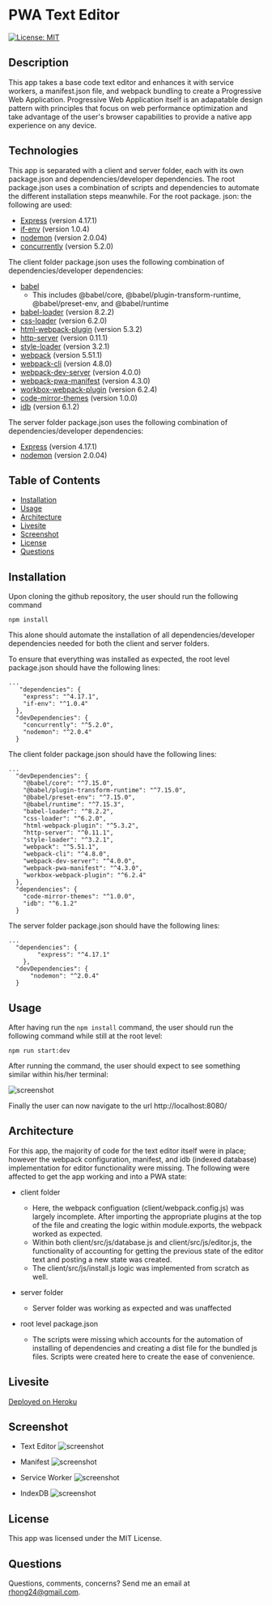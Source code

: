 # PWA Text Editor

[![License: MIT](https://img.shields.io/badge/License-MIT-yellow.svg)](https://opensource.org/licenses/MIT)

## Description
This app takes a base code text editor and enhances it with service workers, a manifest.json file, and webpack bundling to create a Progressive Web Application.
Progressive Web Application itself is an adapatable design pattern with principles that focus on web performance optimization and take advantage of the user's browser capabilities to provide a native app experience on any device.

## Technologies
This app is separated with a client and server folder, each with its own package.json and dependencies/developer dependencies. The root package.json uses a combination of scripts and dependencies to automate the different installation steps meanwhile. For the root package. json: the following are used:
  * [Express](https://expressjs.com/) (version 4.17.1)
  * [if-env](https://github.com/ericclemmons/if-env) (version 1.0.4)
  * [nodemon](https://www.npmjs.com/package/nodemon) (version 2.0.04)
  * [concurrently](https://github.com/open-cli-tools/concurrently) (version 5.2.0)

The client folder package.json uses the following combination of dependencies/developer dependencies:
  * [babel](https://github.com/babel/babel) 
    - This includes @babel/core, @babel/plugin-transform-runtime, @babel/preset-env, and @babel/runtime
  * [babel-loader](https://github.com/babel/babel-loader) (version 8.2.2)
  * [css-loader](https://github.com/webpack-contrib/css-loader) (version 6.2.0)
  * [html-webpack-plugin](https://github.com/jantimon/html-webpack-plugin) (version 5.3.2)
  * [http-server](https://github.com/http-party/http-server) (version 0.11.1)
  * [style-loader](https://github.com/webpack-contrib/style-loader) (version 3.2.1)
  * [webpack](https://github.com/webpack/webpack) (version 5.51.1)
  * [webpack-cli](https://github.com/webpack/webpack-cli) (version 4.8.0)
  * [webpack-dev-server](https://github.com/webpack/webpack-dev-server) (version 4.0.0)
  * [webpack-pwa-manifest](https://github.com/arthurbergmz/webpack-pwa-manifest) (version 4.3.0)
  * [workbox-webpack-plugin](https://github.com/googlechrome/workbox) (version 6.2.4)
  * [code-mirror-themes](https://github.com/FarhadG/code-mirror-themes) (version 1.0.0)
  * [idb](https://github.com/jakearchibald/idb) (version 6.1.2)

The server folder package.json uses the following combination of dependencies/developer dependencies:
  * [Express](https://expressjs.com/) (version 4.17.1)
  * [nodemon](https://www.npmjs.com/package/nodemon) (version 2.0.04)


## Table of Contents
  - [Installation](#installation)
  - [Usage](#usage)
  - [Architecture](#architecture)
  - [Livesite](#livesite)
  - [Screenshot](#screenshot)
  - [License](#license)
  - [Questions](#questions)

## Installation

Upon cloning the github repository, the user should run the following command

```
npm install
```
This alone should automate the installation of all dependencies/developer dependencies needed for both the client and server folders. 

To ensure that everything was installed as expected, the root level package.json should have the following lines:

```
...
   "dependencies": {
    "express": "^4.17.1",
    "if-env": "^1.0.4"
  },
  "devDependencies": {
    "concurrently": "^5.2.0",
    "nodemon": "^2.0.4"
  }
```

The client folder package.json should have the following lines:
```
...
  "devDependencies": {
    "@babel/core": "^7.15.0",
    "@babel/plugin-transform-runtime": "^7.15.0",
    "@babel/preset-env": "^7.15.0",
    "@babel/runtime": "^7.15.3",
    "babel-loader": "^8.2.2",
    "css-loader": "^6.2.0",
    "html-webpack-plugin": "^5.3.2",
    "http-server": "^0.11.1",
    "style-loader": "^3.2.1",
    "webpack": "^5.51.1",
    "webpack-cli": "^4.8.0",
    "webpack-dev-server": "^4.0.0",
    "webpack-pwa-manifest": "^4.3.0",
    "workbox-webpack-plugin": "^6.2.4"
  },
  "dependencies": {
    "code-mirror-themes": "^1.0.0",
    "idb": "^6.1.2"
  }
```

The server folder package.json should have the following lines:
```
...
  "dependencies": {
        "express": "^4.17.1"
    },
  "devDependencies": {
      "nodemon": "^2.0.4"
  }
```

## Usage
After having run the ```npm install``` command, the user should run the following command while still at the root level:
```
npm run start:dev
```

After running the command, the user should expect to see something similar within his/her terminal:

![screenshot](./assets/images/installation.png)

Finally the user can now navigate to the url http://localhost:8080/

## Architecture
For this app, the majority of code for the text editor itself were in place; however the webpack configuration, manifest, and idb (indexed database) implementation for editor functionality were missing. The following were affected to get the app working and into a PWA state:
  * client folder
    - Here, the webpack configuation (client/webpack.config.js) was largely incomplete. After importing the appropriate plugins at the top of the file and creating the logic within module.exports, the webpack worked as expected.
    - Within both client/src/js/database.js and client/src/js/editor.js, the functionality of accounting for getting the previous state of the editor text and posting a new state was created. 
    - The client/src/js/install.js logic was implemented from scratch as well.

  * server folder
    - Server folder was working as expected and was unaffected

  * root level package.json
    - The scripts were missing which accounts for the automation of installing of dependencies and creating a dist file for the bundled js files. Scripts were created here to create the ease of convenience.

## Livesite
[Deployed on Heroku](https://rjh-pwa-text-editor.herokuapp.com/)

## Screenshot
  * Text Editor
![screenshot](./assets/images/screenshot.png)

  * Manifest
![screenshot](./assets/images/manifest.png)

  * Service Worker
![screenshot](./assets/images/service_worker.png)

  * IndexDB
![screenshot](./assets/images/indexdb.png)


## License
This app was licensed under the MIT License.

## Questions
Questions, comments, concerns? Send me an email at rhong24@gmail.com.


